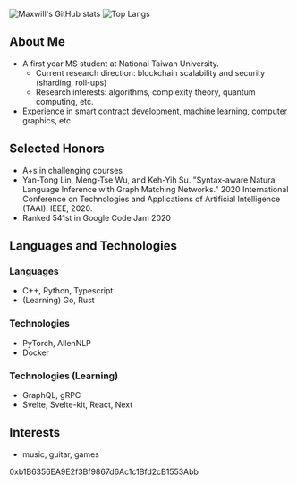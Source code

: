 ![Maxwill's GitHub stats](https://github-readme-stats.vercel.app/api?username=eazyreal&show_icons=true&theme=dark&include_all_commits=true)
![Top Langs](https://github-readme-stats.vercel.app/api/top-langs/?username=eazyreal&show_icons=true&theme=dark)

## About Me
- A first year MS student at National Taiwan University.
  - Current research direction: blockchain scalability and security (sharding, roll-ups) 
  - Research interests: algorithms, complexity theory, quantum computing, etc.
- Experience in smart contract development, machine learning, computer graphics, etc.

## Selected Honors
- A+s in challenging courses
- Yan-Tong Lin, Meng-Tse Wu, and Keh-Yih Su. "Syntax-aware Natural Language Inference with Graph Matching Networks." 2020 International Conference on Technologies and Applications of Artificial Intelligence (TAAI). IEEE, 2020.
- Ranked 541st in Google Code Jam 2020

## Languages and Technologies

### Languages
- C++, Python, Typescript
- (Learning) Go, Rust

### Technologies
- PyTorch, AllenNLP
- Docker

### Technologies (Learning)
- GraphQL, gRPC
- Svelte, Svelte-kit, React, Next

## Interests
- music, guitar, games

0xb1B6356EA9E2f3Bf9867d6Ac1c1Bfd2cB1553Abb
